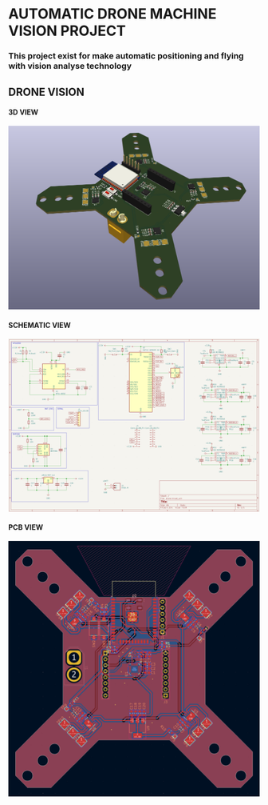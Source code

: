 # AUTOMATIC DRONE MACHINE VISION PROJECT

### This project exist for make automatic positioning and flying with vision analyse technology

## DRONE VISION
#### 3D VIEW

![3D VIEW](drone/3d.PNG)

#### SCHEMATIC VIEW

![SCHEMATIC VIEW](drone/schematic.PNG)

#### PCB VIEW

![PCB VIEW](drone/pcb.PNG)